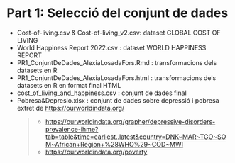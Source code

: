 # Part 1: Selecció del conjunt de dades
- Cost-of-living.csv & Cost-of-living_v2.csv: dataset GLOBAL COST OF LIVING
- World Happiness Report 2022.csv : dataset WORLD HAPPINESS REPORT
- PR1_ConjuntDeDades_AlexiaLosadaFors.Rmd : transformacions dels datasets en R
- PR1_ConjuntDeDades_AlexiaLosadaFors.html : transformacions dels datasets en R en format final HTML
- cost_of_living_and_happiness.csv : conjunt de dades final
- Pobresa&Depresio.xlsx : conjunt de dades sobre depressió i pobresa extret de https://ourworldindata.org/
  > - https://ourworldindata.org/grapher/depressive-disorders-prevalence-ihme?tab=table&time=earliest..latest&country=DNK~MAR~TGO~SOM~African+Region+%28WHO%29~COD~MWI
  > - https://ourworldindata.org/poverty
